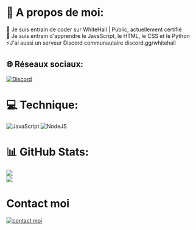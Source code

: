 # 💫 A propos de moi:

🔭 Je suis entrain de coder sur WhiteHall | Public, actuellement certifié<br>🌱 Je suis entrain d'apprendre le JavaScript, le HTML, le CSS et le Python<br>⚡J'ai aussi un serveur Discord communautaire discord.gg/whitehall<br>


## 🌐 Réseaux sociaux:
[![Discord](https://img.shields.io/badge/Discord-%237289DA.svg?logo=discord&logoColor=white)](https://discord.gg/whitehall) 

# 💻 Technique:
![JavaScript](https://img.shields.io/badge/javascript-%23323330.svg?style=flat-square&logo=javascript&logoColor=%23F7DF1E) ![NodeJS](https://img.shields.io/badge/node.js-6DA55F?style=flat-square&logo=node.js&logoColor=white) 
# 📊 GitHub Stats:
![](https://github-readme-stats.vercel.app/api?username=whitehall-opensource&theme=nightowl&hide_border=false&include_all_commits=false&count_private=false)<br/>
![](https://github-readme-stats.vercel.app/api/top-langs/?username=whitehall-opensource&theme=nightowl&hide_border=false&include_all_commits=false&count_private=false&layout=compact)

# Contact moi

<a href="https://discord.com/channels/@me/820361590826205215"> <img src="https://discord.c99.nl/widget/theme-2/820361590826205215.png" alt="contact moi">
